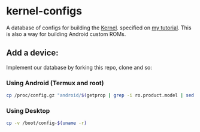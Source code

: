 # kernel-configs
A database of configs for building the [Kernel](kernel.org).
specified on [my tutorial](https://gist.github.com/EduApps-CDG/733e29c28dd53e91128d384c2e879397). This is also a way for building Android custom ROMs.

## Add a device:
Implement our database by forking this repo, clone and so:

### Using Android (Termux and root)
```sh
cp /proc/config.gz "android/$(getprop | grep -i ro.product.model | sed "s/\[ro.product.model\]: //" | sed "s/\[//" | sed "s/\]//").gz"
```

### Using Desktop
```sh
cp -v /boot/config-$(uname -r)
